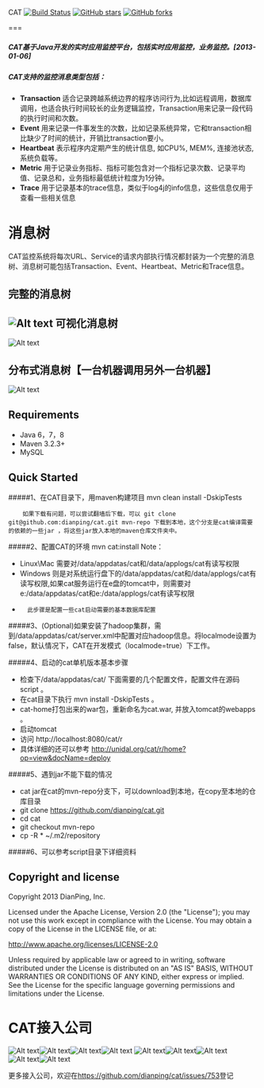 CAT
 [![Build Status](https://travis-ci.org/dianping/cat.png?branch=master)](https://travis-ci.org/dianping/cat)
 [![GitHub stars](https://img.shields.io/github/stars/dianping/cat.svg?style=social&label=Star&)](https://github.com/dianping/cat/stargazers)
 [![GitHub forks](https://img.shields.io/github/forks/dianping/cat.svg?style=social&label=Fork&)](https://github.com/dianping/cat/fork)

===
##### CAT基于Java开发的实时应用监控平台，包括实时应用监控，业务监控。[2013-01-06] 

##### CAT支持的监控消息类型包括：
+  **Transaction**	  适合记录跨越系统边界的程序访问行为,比如远程调用，数据库调用，也适合执行时间较长的业务逻辑监控，Transaction用来记录一段代码的执行时间和次数。
+  **Event**	   用来记录一件事发生的次数，比如记录系统异常，它和transaction相比缺少了时间的统计，开销比transaction要小。
+  **Heartbeat**	表示程序内定期产生的统计信息, 如CPU%, MEM%, 连接池状态, 系统负载等。
+  **Metric**	  用于记录业务指标、指标可能包含对一个指标记录次数、记录平均值、记录总和，业务指标最低统计粒度为1分钟。
+  **Trace**     用于记录基本的trace信息，类似于log4j的info信息，这些信息仅用于查看一些相关信息

消息树
===
CAT监控系统将每次URL、Service的请求内部执行情况都封装为一个完整的消息树、消息树可能包括Transaction、Event、Heartbeat、Metric和Trace信息。

完整的消息树
---------------------

![Alt text](https://raw.github.com/dianping/cat/master/cat-home/src/main/webapp/images/logviewAll01.png)
可视化消息树
---------------------

![Alt text](https://raw.github.com/dianping/cat/master/cat-home/src/main/webapp/images/logviewAll02.png)

分布式消息树【一台机器调用另外一台机器】
---------------------

![Alt text](https://raw.github.com/dianping/cat/master/cat-home/src/main/webapp/images/logviewAll03.png)


Requirements
---------------------
* Java 6，7，8
* Maven 3.2.3+
* MySQL

Quick Started
---------------------
#####1、在CAT目录下，用maven构建项目
        mvn clean install -DskipTests
        
        如果下载有问题，可以尝试翻墙后下载，可以 git clone git@github.com:dianping/cat.git mvn-repo 下载到本地，这个分支是cat编译需要的依赖的一些jar ，将这些jar放入本地的maven仓库文件夹中。
        
#####2、配置CAT的环境
	mvn cat:install
Note：
* Linux\Mac  需要对/data/appdatas/cat和/data/applogs/cat有读写权限
* Windows    则是对系统运行盘下的/data/appdatas/cat和/data/applogs/cat有读写权限,如果cat服务运行在e盘的tomcat中，则需要对e:/data/appdatas/cat和e:/data/applogs/cat有读写权限
* 
        此步骤是配置一些cat启动需要的基本数据库配置

#####3、(Optional)如果安装了hadoop集群，需到/data/appdatas/cat/server.xml中配置对应hadoop信息。将localmode设置为false，默认情况下，CAT在开发模式（localmode=true）下工作。

#####4、启动的cat单机版本基本步骤
* 检查下/data/appdatas/cat/ 下面需要的几个配置文件，配置文件在源码script 。
* 在cat目录下执行 mvn install -DskipTests 。
* cat-home打包出来的war包，重新命名为cat.war, 并放入tomcat的webapps 。
* 启动tomcat
* 访问 http://localhost:8080/cat/r
* 具体详细的还可以参考   http://unidal.org/cat/r/home?op=view&docName=deploy   

#####5、遇到jar不能下载的情况
* cat jar在cat的mvn-repo分支下，可以download到本地，在copy至本地的仓库目录
* git clone https://github.com/dianping/cat.git
* cd cat
* git checkout mvn-repo
* cp -R * ~/.m2/repository

#####6、可以参考script目录下详细资料



Copyright and license
---------------------
Copyright 2013 DianPing, Inc.

Licensed under the Apache License, Version 2.0 (the "License"); you may not use this work except in compliance with the License. You may obtain a copy of the License in the LICENSE file, or at:

<http://www.apache.org/licenses/LICENSE-2.0>

Unless required by applicable law or agreed to in writing, software distributed under the License is distributed on an "AS IS" BASIS, WITHOUT WARRANTIES OR CONDITIONS OF ANY KIND, either express or implied. See the License for the specific language governing permissions and limitations under the License.

CAT接入公司
===
![Alt text](https://raw.github.com/dianping/cat/master/cat-home/src/main/webapp/images/logo/dianping.png)![Alt text](https://raw.github.com/dianping/cat/master/cat-home/src/main/webapp/images/logo/ctrip.png)![Alt text](https://raw.github.com/dianping/cat/master/cat-home/src/main/webapp/images/logo/lufax.png)![Alt text](https://raw.github.com/dianping/cat/master/cat-home/src/main/webapp/images/logo/ly.png)
![Alt text](https://raw.github.com/dianping/cat/master/cat-home/src/main/webapp/images/logo/liepin.png)![Alt text](https://raw.github.com/dianping/cat/master/cat-home/src/main/webapp/images/logo/qipeipu.jpg)![Alt text](https://raw.github.com/dianping/cat/master/cat-home/src/main/webapp/images/logo/shangping.jpg)![Alt text](https://raw.github.com/dianping/cat/master/cat-home/src/main/webapp/images/logo/zhenlv.png)![Alt text](https://raw.github.com/dianping/cat/master/cat-home/src/main/webapp/images/logo/oppo.png)


更多接入公司，欢迎在<https://github.com/dianping/cat/issues/753>登记
